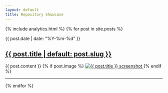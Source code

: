 ```yaml
---
layout: default
title: Repository Showcase
---
```


{% include analytics.html %}
{% for post in site.posts %}
<article class="post" id="{{ post.date | date: '%Y-%m-%d' }}-{{ post.slug }}">
  <p class="post-meta">{{ post.date | date: "%Y-%m-%d" }}</p>
  <h2 class="post-title"><a href="{{ post.url | relative_url }}">{{ post.title | default: post.slug }}</a></h2>
  {{ post.content }}
  {% if post.image %}
  <a class="post-image-link" href="{{ post.url | relative_url }}">
    <img src="{{ post.image | relative_url }}" alt="{{ post.title }} screenshot" loading="lazy">
  </a>
  {% endif %}
  <hr>
</article>
{% endfor %}
